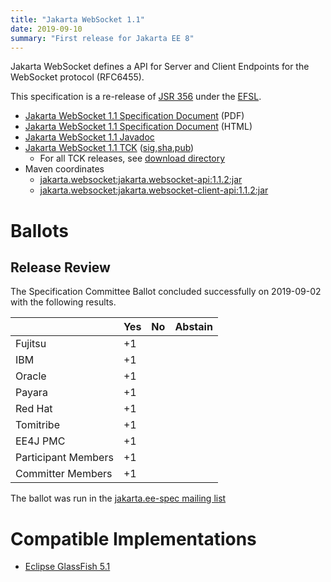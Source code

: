 ```yaml
---
title: "Jakarta WebSocket 1.1"
date: 2019-09-10
summary: "First release for Jakarta EE 8"
---
```

Jakarta WebSocket defines a API for Server and Client Endpoints
for the WebSocket protocol (RFC6455).

This specification is a re-release of [JSR 356](http://jcp.org/en/jsr/detail?id=356) under the [EFSL](https://www.eclipse.org/legal/efsl/).

* [Jakarta WebSocket 1.1 Specification Document](./websocket-spec-1.1.pdf) (PDF)
* [Jakarta WebSocket 1.1 Specification Document](./websocket-spec-1.1.html) (HTML)
* [Jakarta WebSocket 1.1 Javadoc](./apidocs)
* [Jakarta WebSocket 1.1 TCK](https://download.eclipse.org/jakartaee/websocket/1.1/jakarta-websocket-tck-1.1.1.zip) ([sig](https://download.eclipse.org/jakartaee/websocket/1.1/jakarta-websocket-tck-1.1.1.zip.sig),[sha](https://download.eclipse.org/jakartaee/websocket/1.1/jakarta-websocket-tck-1.1.1.zip.sha256),[pub](https://jakarta.ee/specifications/jakartaee-spec-committee.pub))
  * For all TCK releases, see [download directory](https://download.eclipse.org/jakartaee/websocket/1.1/)
* Maven coordinates
  * [jakarta.websocket:jakarta.websocket-api:1.1.2:jar](https://central.sonatype.com/artifact/jakarta.websocket/jakarta.websocket-api/1.1.2/jar)
  * [jakarta.websocket:jakarta.websocket-client-api:1.1.2:jar](https://central.sonatype.com/artifact/jakarta.websocket/jakarta.websocket-client-api/1.1.2/jar)

# Ballots

## Release Review

The Specification Committee Ballot concluded successfully on 2019-09-02 with the following results.

|                       |  Yes    | No      | Abstain  |
|-----------------------|---------|---------|----------|
|Fujitsu                |   +1    |         |          |
|IBM                    |   +1    |         |          |
|Oracle                 |   +1    |         |          |
|Payara                 |   +1    |         |          |
|Red Hat                |   +1    |         |          |
|Tomitribe              |   +1    |         |          |
|EE4J PMC               |   +1    |         |          |
|Participant Members    |   +1    |         |          |
|Committer Members      |   +1    |         |          |

The ballot was run in the [jakarta.ee-spec mailing list](https://www.eclipse.org/lists/jakarta.ee-spec/msg00497.html)

# Compatible Implementations

 * [Eclipse GlassFish 5.1](https://eclipse-ee4j.github.io/glassfish/)

